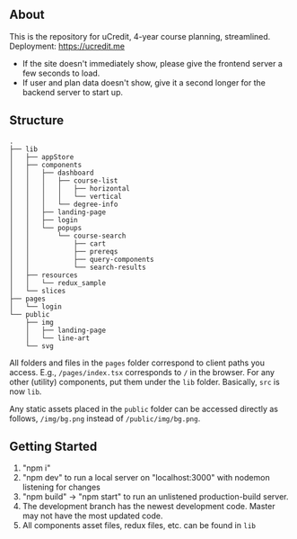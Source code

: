 ## About

This is the repository for uCredit, 4-year course planning, streamlined.
Deployment: https://ucredit.me

- If the site doesn't immediately show, please give the frontend server a few seconds to load.
- If user and plan data doesn't show, give it a second longer for the backend server to start up.

## Structure

```
.
├── lib
│   ├── appStore
│   ├── components
│   │   ├── dashboard
│   │   │   ├── course-list
│   │   │   │   ├── horizontal
│   │   │   │   └── vertical
│   │   │   └── degree-info
│   │   ├── landing-page
│   │   ├── login
│   │   └── popups
│   │       └── course-search
│   │           ├── cart
│   │           ├── prereqs
│   │           ├── query-components
│   │           └── search-results
│   ├── resources
│   │   └── redux_sample
│   └── slices
├── pages
│   └── login
└── public
    ├── img
    │   ├── landing-page
    │   └── line-art
    └── svg
```

All folders and files in the `pages` folder correspond to client paths you access. E.g., `/pages/index.tsx` corresponds to `/` in the browser. For any other (utility) components, put them under the `lib` folder. Basically, `src` is now `lib`.

Any static assets placed in the `public` folder can be accessed directly as follows, `/img/bg.png` instead of `/public/img/bg.png`.

## Getting Started

1. "npm i"
2. "npm dev" to run a local server on "localhost:3000" with nodemon listening for changes
3. "npm build" -> "npm start" to run an unlistened production-build server.
4. The development branch has the newest development code. Master may not have the most updated code.
5. All components asset files, redux files, etc. can be found in `lib`
